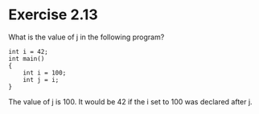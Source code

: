 Exercise 2.13
=============

What is the value of j in the following program?

    int i = 42;
    int main()
    {
        int i = 100;
        int j = i;
    }

The value of j is 100. It would be 42 if the i set to 100 was declared after j.

